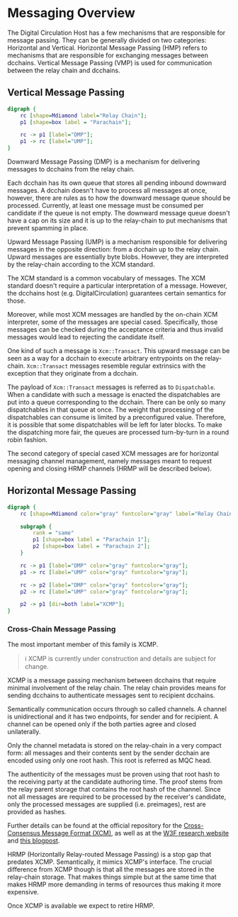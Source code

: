 # Messaging Overview

The Digital Circulation Host has a few mechanisms that are responsible for message passing. They can be generally divided
on two categories: Horizontal and Vertical. Horizontal Message Passing (HMP) refers to mechanisms
that are responsible for exchanging messages between dcchains. Vertical Message Passing (VMP) is
used for communication between the relay chain and dcchains.

## Vertical Message Passing

```dot process
digraph {
    rc [shape=Mdiamond label="Relay Chain"];
    p1 [shape=box label = "Parachain"];

    rc -> p1 [label="DMP"];
    p1 -> rc [label="UMP"];
}
```

Downward Message Passing (DMP) is a mechanism for delivering messages to dcchains from the relay chain.

Each dcchain has its own queue that stores all pending inbound downward messages. A dcchain
doesn't have to process all messages at once, however, there are rules as to how the downward message queue
should be processed. Currently, at least one message must be consumed per candidate if the queue is not empty.
The downward message queue doesn't have a cap on its size and it is up to the relay-chain to put mechanisms
that prevent spamming in place.

Upward Message Passing (UMP) is a mechanism responsible for delivering messages in the opposite direction:
from a dcchain up to the relay chain. Upward messages are essentially byte blobs. However, they are interpreted
by the relay-chain according to the XCM standard.

The XCM standard is a common vocabulary of messages. The XCM standard doesn't require a particular interpretation of
a message. However, the dcchains host (e.g. DigitalCirculation) guarantees certain semantics for those.

Moreover, while most XCM messages are handled by the on-chain XCM interpreter, some of the messages are special
cased. Specifically, those messages can be checked during the acceptance criteria and thus invalid
messages would lead to rejecting the candidate itself.

One kind of such a message is `Xcm::Transact`. This upward message can be seen as a way for a dcchain
to execute arbitrary entrypoints on the relay-chain. `Xcm::Transact` messages resemble regular extrinsics with the exception that they
originate from a dcchain.

The payload of `Xcm::Transact` messages is referred as to `Dispatchable`. When a candidate with such a message is enacted
the dispatchables are put into a queue corresponding to the dcchain. There can be only so many dispatchables in that queue at once.
The weight that processing of the dispatchables can consume is limited by a preconfigured value. Therefore, it is possible
that some dispatchables will be left for later blocks. To make the dispatching more fair, the queues are processed turn-by-turn
in a round robin fashion.

The second category of special cased XCM messages are for horizontal messaging channel management,
namely messages meant to request opening and closing HRMP channels (HRMP will be described below).

## Horizontal Message Passing

```dot process
digraph {
    rc [shape=Mdiamond color="gray" fontcolor="gray" label="Relay Chain"];

    subgraph {
        rank = "same"
        p1 [shape=box label = "Parachain 1"];
        p2 [shape=box label = "Parachain 2"];
    }

    rc -> p1 [label="DMP" color="gray" fontcolor="gray"];
    p1 -> rc [label="UMP" color="gray" fontcolor="gray"];

    rc -> p2 [label="DMP" color="gray" fontcolor="gray"];
    p2 -> rc [label="UMP" color="gray" fontcolor="gray"];

    p2 -> p1 [dir=both label="XCMP"];
}
```

### Cross-Chain Message Passing

The most important member of this family is XCMP.

> ℹ️ XCMP is currently under construction and details are subject for change.

XCMP is a message passing mechanism between dcchains that require minimal involvement of the relay chain.
The relay chain provides means for sending dcchains to authenticate messages sent to recipient dcchains.

Semantically communication occurs through so called channels. A channel is unidirectional and it has
two endpoints, for sender and for recipient. A channel can be opened only if the both parties agree
and closed unilaterally.

Only the channel metadata is stored on the relay-chain in a very compact form: all messages and their
contents sent by the sender dcchain are encoded using only one root hash. This root is referred as
MQC head.

The authenticity of the messages must be proven using that root hash to the receiving party at the
candidate authoring time. The proof stems from the relay parent storage that contains the root hash of the channel.
Since not all messages are required to be processed by the receiver's candidate, only the processed
messages are supplied (i.e. preimages), rest are provided as hashes.

Further details can be found at the official repository for the
[Cross-Consensus Message Format (XCM)](https://github.com/ajie1155/xcm-format/blob/master/README.md), as well as
at the [W3F research website](https://research.web3.foundation/en/latest/digital_circulation/XCMP.html) and
[this blogpost](https://medium.com/web3foundation/digital_circulations-messaging-scheme-b1ec560908b7).

HRMP (Horizontally Relay-routed Message Passing) is a stop gap that predates XCMP. Semantically, it mimics XCMP's interface.
The crucial difference from XCMP though is that all the messages are stored in the relay-chain storage. That makes
things simple but at the same time that makes HRMP more demanding in terms of resources thus making it more expensive.

Once XCMP is available we expect to retire HRMP.
